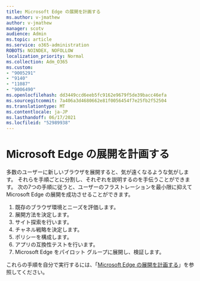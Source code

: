 ```yaml
---
title: Microsoft Edge の展開を計画する
ms.author: v-jmathew
author: v-jmathew
manager: scotv
audience: Admin
ms.topic: article
ms.service: o365-administration
ROBOTS: NOINDEX, NOFOLLOW
localization_priority: Normal
ms.collection: Adm_O365
ms.custom:
- "9005291"
- "9140"
- "11087"
- "9006490"
ms.openlocfilehash: dd3449ccd6eeb5fc9162e9679f5de39bacc46efa
ms.sourcegitcommit: 7a406a3d4680662e81f0056454f7e25fb2f52504
ms.translationtype: MT
ms.contentlocale: ja-JP
ms.lasthandoff: 06/17/2021
ms.locfileid: "52989938"
---
```

# <a name="plan-your-deployment-of-microsoft-edge"></a>Microsoft Edge の展開を計画する

多数のユーザーに新しいブラウザを展開すると、気が遠くなるような気がします。 それらを手順ごとに分割し、それぞれを説明するのを手伝うことができます。 次の7つの手順に従うと、ユーザーのフラストレーションを最小限に抑えて Microsoft Edge の展開を成功させることができます。

1. 既存のブラウザ環境とニーズを評価します。
2. 展開方法を決定します。
3. サイト探索を行います。
4. チャネル戦略を決定します。
5. ポリシーを構成します。
6. アプリの互換性テストを行います。
7. Microsoft Edge をパイロット グループに展開し、検証します。

これらの手順を自分で実行するには、「[Microsoft Edge の展開を計画する](https://go.microsoft.com/fwlink/?linkid=2129990)」を参照してください。
